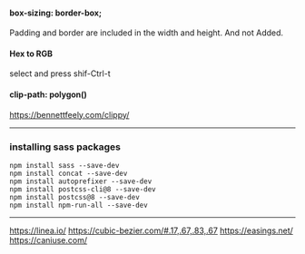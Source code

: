 #### box-sizing: border-box;
Padding and border are included in the width and height. And not Added.

#### Hex to RGB
select and press shif-Ctrl-t

#### clip-path: polygon()
https://bennettfeely.com/clippy/

________________________________________________________________________

### installing sass packages

    npm install sass --save-dev
    npm install concat --save-dev
    npm install autoprefixer --save-dev
    npm install postcss-cli@8 --save-dev
    npm install postcss@8 --save-dev
    npm install npm-run-all --save-dev


________________________________________________________________________

https://linea.io/
https://cubic-bezier.com/#.17,.67,.83,.67 
https://easings.net/ 
https://caniuse.com/
